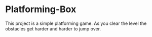# Platforming-Box
This project is a simple platforming game. As you clear the level the obstacles get harder and harder to jump over.
